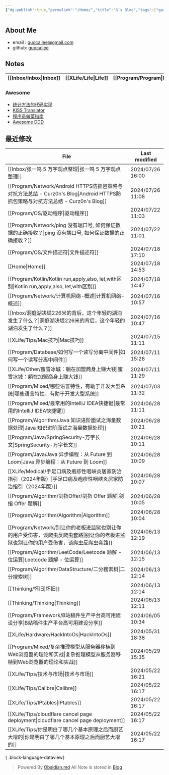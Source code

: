 ```yaml
---
{"dg-publish":true,"permalink":"/Home/","title":"G‘s Blog","tags":["gardenEntry"],"noteIcon":""}
---
```


## About Me
* email : [guocailee@gmail.com](mailto:guocailee@gmail.com)
* github: [guocailee](https://github.com/guocailee)

## Notes

| [[Inbox/Inbox\|Inbox]] | [[XLife/Life\|Life]] | [[Program/Program\|Program]] | [[Thinking/Thinking\|Thinking]] |
| --------- | -------- | ----------- | ------------ |

### Awesome

- [统计方法的代码实现](https://github.com/fengdu78/lihang-code)
- [KISS Translator](https://github1s.com/fishjar/kiss-translator)
- [程序员做菜指南](https://cook.aiursoft.cn/)
- [Awesome DDD](https://github.com/heynickc/awesome-ddd)

## 最近修改

| File                                                                                                        | Last modified    |
| ----------------------------------------------------------------------------------------------------------- | ---------------- |
| [[Inbox/张一鸣 5 万字观点整理\|张一鸣 5 万字观点整理]]                                                                     | 2024/07/26 16:00 |
| [[Program/Network/Android HTTPS防抓包策略与对抗方法总结 - Curz0n's Blog\|Android HTTPS防抓包策略与对抗方法总结 - Curz0n's Blog]] | 2024/07/26 11:08 |
| [[Program/OS/驱动程序\|驱动程序]]                                                                                | 2024/07/22 11:03 |
| [[Program/Network/ping 没有端口号, 如何保证数据的正确接收？\|ping 没有端口号, 如何保证数据的正确接收？]]                                   | 2024/07/22 11:01 |
| [[Program/OS/文件描述符\|文件描述符]]                                                                              | 2024/07/18 17:10 |
| [[Home\|Home]]                                                                                           | 2024/07/18 14:53 |
| [[Program/Kotlin/Kotlin run,apply,also, let,with区别\|Kotlin run,apply,also, let,with区别]]                  | 2024/07/18 14:47 |
| [[Program/Network/计算机网络-概述\|计算机网络-概述]]                                                                   | 2024/07/16 10:57 |
| [[Inbox/洞庭湖决堤226米的背后，这个年轻的湖泊发生了什么？\|洞庭湖决堤226米的背后，这个年轻的湖泊发生了什么？]]                                         | 2024/07/16 10:47 |
| [[XLife/Tips/Mac技巧\|Mac技巧]]                                                                              | 2024/07/15 11:11 |
| [[Program/Database/如何写一个读写分离中间件\|如何写一个读写分离中间件]]                                                          | 2024/07/11 15:28 |
| [[XLife/Other/蜜雪冰城：躺在加盟商身上赚大钱\|蜜雪冰城：躺在加盟商身上赚大钱]]                                                         | 2024/07/11 11:29 |
| [[Program/Mixed/哪些语言特性，有助于开发大型系统\|哪些语言特性，有助于开发大型系统]]                                                     | 2024/07/03 11:32 |
| [[Program/Mixed/最常用的IntelliJ IDEA快捷键\|最常用的IntelliJ IDEA快捷键]]                                             | 2024/06/28 11:11 |
| [[Program/Algorithm/Java 知识进阶面试之海量数据处理\|Java 知识进阶面试之海量数据处理]]                                             | 2024/06/28 10:21 |
| [[Program/Java/SpringSecurity-万字长文\|SpringSecurity-万字长文]]                                                | 2024/06/28 10:11 |
| [[Program/Java/Java 异步编程：从 Future 到 Loom\|Java 异步编程：从 Future 到 Loom]]                                    | 2024/06/28 10:09 |
| [[XLife/Medical/手足口病及疱疹性咽峡炎居家防治指引（2024年版）\|手足口病及疱疹性咽峡炎居家防治指引（2024年版）]]                                   | 2024/06/28 10:07 |
| [[Program/Algorithm/剑指Offer/剑指 Offer 题解\|剑指 Offer 题解]]                                                   | 2024/06/28 10:05 |
| [[Program/Algorithm/Algorithm\|Algorithm]]                                                               | 2024/06/28 10:04 |
| [[Program/Network/别让你的老板进监狱也别让你的用户受伤害，谈爬虫反爬虫套路\|别让你的老板进监狱也别让你的用户受伤害，谈爬虫反爬虫套路]]                           | 2024/06/13 12:19 |
| [[Program/Algorithm/LeetCode/Leetcode 题解 - 位运算\|Leetcode 题解 - 位运算]]                                      | 2024/06/13 12:15 |
| [[Program/Algorithm/DataStructure/二分搜索树\|二分搜索树]]                                                         | 2024/06/13 12:14 |
| [[Thinking/怀旧\|怀旧]]                                                                                      | 2024/06/13 12:14 |
| [[Thinking/Thinking\|Thinking]]                                                                          | 2024/06/13 12:11 |
| [[Program/Framework/B站稿件生产平台高可用建设分享\|B站稿件生产平台高可用建设分享]]                                                   | 2024/06/05 10:34 |
| [[XLife/Hardware/HackIntoOs\|HackIntoOs]]                                                                | 2024/05/31 18:38 |
| [[Program/Mixed/复杂推理模型从服务器移植到Web浏览器的理论和实战\|复杂推理模型从服务器移植到Web浏览器的理论和实战]]                                   | 2024/05/29 15:35 |
| [[XLife/Tips/技术与市场\|技术与市场]]                                                                              | 2024/05/22 16:21 |
| [[XLife/Tips/Calibre\|Calibre]]                                                                          | 2024/05/22 16:17 |
| [[XLife/Tips/IPtables\|IPtables]]                                                                        | 2024/05/22 16:17 |
| [[XLife/Tips/cloudflare cancel page deployment\|cloudflare cancel page deployment]]                      | 2024/05/22 16:17 |
| [[XLife/Tips/你是明白了哪几个基本原理之后而厨艺大增的\|你是明白了哪几个基本原理之后而厨艺大增的]]                                                | 2024/05/22 16:17 |

{ .block-language-dataview}



>Powered By [Obsidian.md](https://obsidian.md/)  All Note is stored in [Blog](https://github.com/guocailee/blog)